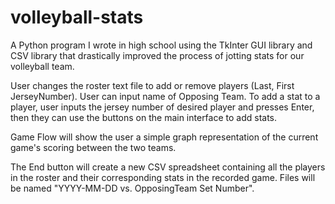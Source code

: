 # volleyball-stats
A Python program I wrote in high school using the TkInter GUI library and CSV library that drastically improved the process of jotting stats for our volleyball team.

User changes the roster text file to add or remove players (Last, First JerseyNumber).
User can input name of Opposing Team.
To add a stat to a player, user inputs the jersey number of desired player and presses Enter, then they can use the buttons on the main interface to add stats.

Game Flow will show the user a simple graph representation of the current game's scoring between the two teams.

The End button will create a new CSV spreadsheet containing all the players in the roster and their corresponding stats in the recorded game.
Files will be named "YYYY-MM-DD vs. OpposingTeam Set Number".
